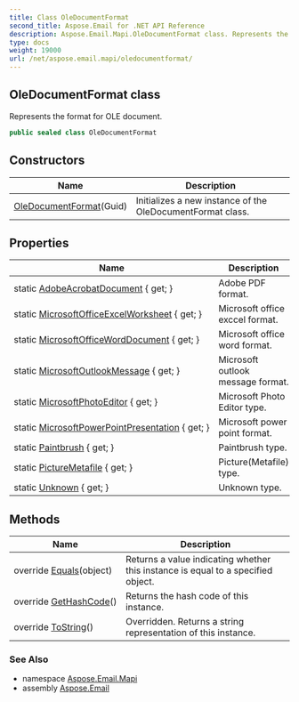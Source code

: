 ```yaml
---
title: Class OleDocumentFormat
second_title: Aspose.Email for .NET API Reference
description: Aspose.Email.Mapi.OleDocumentFormat class. Represents the format for OLE document
type: docs
weight: 19000
url: /net/aspose.email.mapi/oledocumentformat/
---
```

## OleDocumentFormat class

Represents the format for OLE document.

```csharp
public sealed class OleDocumentFormat
```

## Constructors

| Name | Description |
| --- | --- |
| [OleDocumentFormat](oledocumentformat/)(Guid) | Initializes a new instance of the OleDocumentFormat class. |

## Properties

| Name | Description |
| --- | --- |
| static [AdobeAcrobatDocument](../../aspose.email.mapi/oledocumentformat/adobeacrobatdocument/) { get; } | Adobe PDF format. |
| static [MicrosoftOfficeExcelWorksheet](../../aspose.email.mapi/oledocumentformat/microsoftofficeexcelworksheet/) { get; } | Microsoft office exccel format. |
| static [MicrosoftOfficeWordDocument](../../aspose.email.mapi/oledocumentformat/microsoftofficeworddocument/) { get; } | Microsoft office word format. |
| static [MicrosoftOutlookMessage](../../aspose.email.mapi/oledocumentformat/microsoftoutlookmessage/) { get; } | Microsoft outlook message format. |
| static [MicrosoftPhotoEditor](../../aspose.email.mapi/oledocumentformat/microsoftphotoeditor/) { get; } | Microsoft Photo Editor type. |
| static [MicrosoftPowerPointPresentation](../../aspose.email.mapi/oledocumentformat/microsoftpowerpointpresentation/) { get; } | Microsoft power point format. |
| static [Paintbrush](../../aspose.email.mapi/oledocumentformat/paintbrush/) { get; } | Paintbrush type. |
| static [PictureMetafile](../../aspose.email.mapi/oledocumentformat/picturemetafile/) { get; } | Picture(Metafile) type. |
| static [Unknown](../../aspose.email.mapi/oledocumentformat/unknown/) { get; } | Unknown type. |

## Methods

| Name | Description |
| --- | --- |
| override [Equals](../../aspose.email.mapi/oledocumentformat/equals/)(object) | Returns a value indicating whether this instance is equal to a specified object. |
| override [GetHashCode](../../aspose.email.mapi/oledocumentformat/gethashcode/)() | Returns the hash code of this instance. |
| override [ToString](../../aspose.email.mapi/oledocumentformat/tostring/)() | Overridden. Returns a string representation of this instance. |

### See Also

* namespace [Aspose.Email.Mapi](../../aspose.email.mapi/)
* assembly [Aspose.Email](../../)


